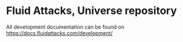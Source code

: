 <!--
SPDX-FileCopyrightText: 2022 Fluid Attacks <development@fluidattacks.com>

SPDX-License-Identifier: MPL-2.0
-->

# Fluid Attacks, Universe repository

All development documentation
can be found on https://docs.fluidattacks.com/development/
